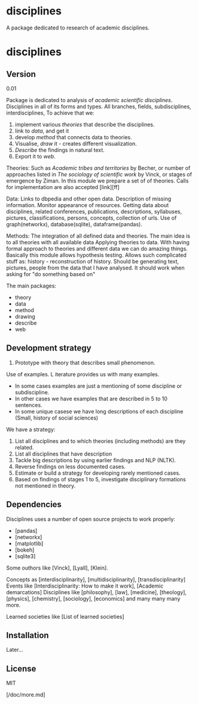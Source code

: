 disciplines
===========

A package dedicated to research of academic disciplines.

disciplines
=========

Version
----

0.01

Package is dedicated to analysis of *academic scientific disciplines*. Disciplines in all of its forms and types. All branches, fields, subdisciplines, interdisciplines, 
To achieve that we:
1. implement various *theories* that describe the disciplines.
2. link to *data*, and get it
3. develop *method* that connects data to theories.
4. Visualise, *draw* it - creates different visualization. 
5. *Describe* the findings in natural text.
6. Export it to *web*.

Theories:
Such as *Academic tribes and territories* by Becher, or number of approaches listed in *The sociology of scientific work* by Vinck, or stages of emergence by Ziman.
In this module we prepare a set of of theories. Calls for implementation are also accepted [link][ff]

Data:
Links to dbpedia and other open data.
Description of missing information.
Monitor appearance of resources.
Getting data about disciplines, related conferences, publications, descriptions, syllabuses, pictures, classifications, persons, concepts, collection of urls.
Use of graph(networkx), database(sqlite), dataframe(pandas). 

Methods:
The integration of all defined data and theories. The main idea is to all theories with all available data
Applying theories to data. With having formal approach to theories and different data we can do amazing things.
Basically this module allows hypothesis testing. Allows such complicated stuff as:
history - reconstruction of history. Should be generating text, pictures, people from the data that I have analysed. It should work when asking for "do something based on"

The main packages:
- theory
- data
- method
- drawing
- describe
- web


Development strategy
-----
1. Prototype with theory that describes small phenomenon.

Use of examples. L
iterature provides us with many examples. 
- In some cases examples are just a mentioning of some discipline or subdiscipline.
- In other cases we have examples that are described in 5 to 10 sentences. 
- In some unique casese we have long descriptions of each discipline (Small, history of social sciences)

We have a strategy:
1. List all disciplines and to which theories (including methods) are they related.
2. List all disciplines that have description
3. Tackle big descriptions by using earlier findings and NLP (NLTK).
4. Reverse findings on less documented cases.
5. Estimate or build a strategy for developing rarely mentioned cases.
6. Based on findings of stages 1 to 5, investigate disciplinary formations not mentioned in theory.

Dependencies
-----------

Disciplines uses a number of open source projects to work properly:

* [pandas]
* [networkx]
* [matplotlib]
* [bokeh]
* [sqlite3]


Some outhors like [Vinck], [Lyall], [Klein].

Concepts as [interdisciplinarity], [multidisciplinarity], [transdisciplinarity]
Events like [Interdisciplinarity: How to make it work], [Academic demarcations]
Disciplines like [philosophy], [law], [medicine], [theology], [physics], [chemistry], [sociology], [economics] and many many many more.

Learned societies like [List of learned societies]

Installation
--------------

Later...

License
----
MIT

[/doc/more.md]
